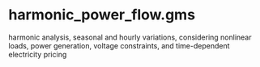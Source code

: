 # harmonic_power_flow.gms
harmonic analysis, seasonal and hourly variations, considering nonlinear loads, power generation, voltage constraints, and time-dependent electricity pricing

